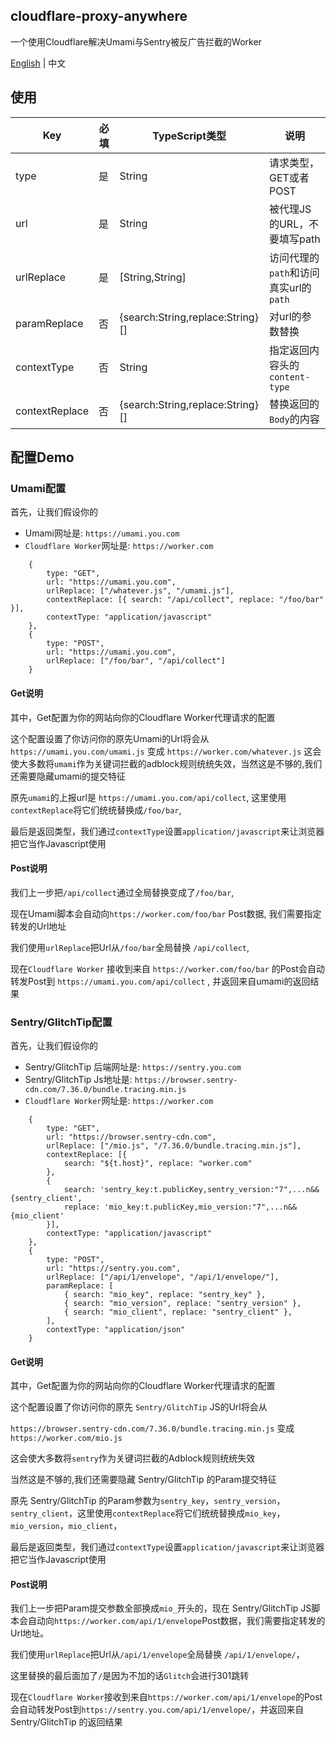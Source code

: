 ## cloudflare-proxy-anywhere
一个使用Cloudflare解决Umami与Sentry被反广告拦截的Worker

[English](readme.MD) | 中文

## 使用
Key | 必填 | TypeScript类型 | 说明
--- | --- | --- | ---
type |是 | String | 请求类型，GET或者POST
url | 是| String | 被代理JS的URL，不要填写path
urlReplace | 是 | [String,String]  | 访问代理的`path`和访问真实url的`path`
paramReplace | 否 | {search:String,replace:String}[] | 对url的参数替换
contextType | 否 | String | 指定返回内容头的 `content-type`
contextReplace | 否 | {search:String,replace:String}[] | 替换返回的`Body`的内容

## 配置Demo
### Umami配置
首先，让我们假设你的
 - Umami网址是: `https://umami.you.com`  
 - `Cloudflare Worker`网址是: `https://worker.com`
```
    {
        type: "GET",
        url: "https://umami.you.com",
        urlReplace: ["/whatever.js", "/umami.js"],
        contextReplace: [{ search: "/api/collect", replace: "/foo/bar" }],
        contextType: "application/javascript"
    },
    {
        type: "POST",
        url: "https://umami.you.com",
        urlReplace: ["/foo/bar", "/api/collect"]
    }
```
#### Get说明
其中，Get配置为你的网站向你的Cloudflare Worker代理请求的配置

这个配置设置了你访问你的原先Umami的Url将会从  
`https://umami.you.com/umami.js` 变成 `https://worker.com/whatever.js`
这会使大多数将`umami`作为关键词拦截的adblock规则统统失效，当然这是不够的,我们还需要隐藏umami的提交特征  

原先`umami`的上报url是 `https://umami.you.com/api/collect`, 这里使用`contextReplace`将它们统统替换成`/foo/bar`,

最后是返回类型，我们通过`contextType`设置`application/javascript`来让浏览器把它当作Javascript使用

#### Post说明

我们上一步把`/api/collect`通过全局替换变成了`/foo/bar`,

现在Umami脚本会自动向`https://worker.com/foo/bar` Post数据, 我们需要指定转发的Url地址

我们使用`urlReplace`把Url从`/foo/bar`全局替换 `/api/collect`,

现在`Cloudflare Worker` 接收到来自 `https://worker.com/foo/bar` 的Post会自动转发Post到 `https://umami.you.com/api/collect` , 并返回来自umami的返回结果

### Sentry/GlitchTip配置
首先，让我们假设你的
 - Sentry/GlitchTip 后端网址是: `https://sentry.you.com`  
 - Sentry/GlitchTip Js地址是: `https://browser.sentry-cdn.com/7.36.0/bundle.tracing.min.js`
 - `Cloudflare Worker`网址是: `https://worker.com`
```
    {
        type: "GET",
        url: "https://browser.sentry-cdn.com",
        urlReplace: ["/mio.js", "/7.36.0/bundle.tracing.min.js"],
        contextReplace: [{
            search: "${t.host}", replace: "worker.com"
        },
        {
            search: 'sentry_key:t.publicKey,sentry_version:"7",...n&&{sentry_client',
            replace: 'mio_key:t.publicKey,mio_version:"7",...n&&{mio_client'
        }],
        contextType: "application/javascript"
    },
    {
        type: "POST",
        url: "https://sentry.you.com",
        urlReplace: ["/api/1/envelope", "/api/1/envelope/"],
        paramReplace: [
            { search: "mio_key", replace: "sentry_key" },
            { search: "mio_version", replace: "sentry_version" },
            { search: "mio_client", replace: "sentry_client" },
        ],
        contextType: "application/json"
    }
```
 #### Get说明
其中，Get配置为你的网站向你的Cloudflare Worker代理请求的配置

这个配置设置了你访问你的原先 `Sentry/GlitchTip` JS的Url将会从

`https://browser.sentry-cdn.com/7.36.0/bundle.tracing.min.js` 变成 `https://worker.com/mio.js`

这会使大多数将`sentry`作为关键词拦截的Adblock规则统统失效

当然这是不够的,我们还需要隐藏 Sentry/GlitchTip 的Param提交特征

原先 Sentry/GlitchTip 的Param参数为`sentry_key`，`sentry_version`，`sentry_client`，这里使用`contextReplace`将它们统统替换成`mio_key`，`mio_version`，`mio_client`，

最后是返回类型，我们通过`contextType`设置`application/javascript`来让浏览器把它当作Javascript使用

#### Post说明
我们上一步把Param提交参数全部换成`mio_`开头的，现在 Sentry/GlitchTip JS脚本会自动向`https://worker.com/api/1/envelope`Post数据，我们需要指定转发的Url地址。

我们使用`urlReplace`把Url从`/api/1/envelope`全局替换 `/api/1/envelope/`，

这里替换的最后面加了`/`是因为不加的话`Glitch`会进行301跳转

现在`Cloudflare Worker`接收到来自`https://worker.com/api/1/envelope`的Post会自动转发Post到`https://sentry.you.com/api/1/envelope/`，并返回来自 Sentry/GlitchTip 的返回结果
